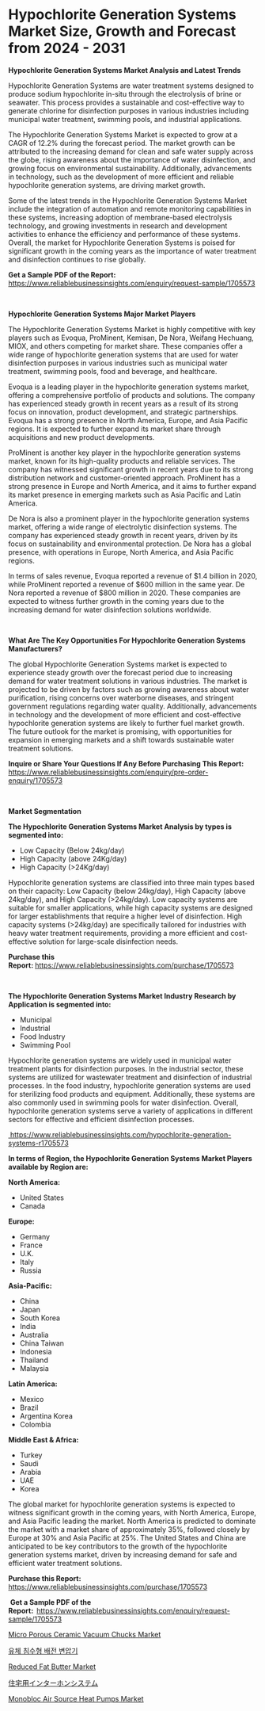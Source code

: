 <p><h1>Hypochlorite Generation Systems Market Size, Growth and Forecast from 2024 - 2031</h1></p><p><strong>Hypochlorite Generation Systems Market Analysis and Latest Trends</strong></p>
<p><p>Hypochlorite Generation Systems are water treatment systems designed to produce sodium hypochlorite in-situ through the electrolysis of brine or seawater. This process provides a sustainable and cost-effective way to generate chlorine for disinfection purposes in various industries including municipal water treatment, swimming pools, and industrial applications.</p><p>The Hypochlorite Generation Systems Market is expected to grow at a CAGR of 12.2% during the forecast period. The market growth can be attributed to the increasing demand for clean and safe water supply across the globe, rising awareness about the importance of water disinfection, and growing focus on environmental sustainability. Additionally, advancements in technology, such as the development of more efficient and reliable hypochlorite generation systems, are driving market growth.</p><p>Some of the latest trends in the Hypochlorite Generation Systems Market include the integration of automation and remote monitoring capabilities in these systems, increasing adoption of membrane-based electrolysis technology, and growing investments in research and development activities to enhance the efficiency and performance of these systems. Overall, the market for Hypochlorite Generation Systems is poised for significant growth in the coming years as the importance of water treatment and disinfection continues to rise globally.</p></p>
<p><strong>Get a Sample PDF of the Report:&nbsp;</strong> <a href="https://www.reliablebusinessinsights.com/enquiry/request-sample/1705573">https://www.reliablebusinessinsights.com/enquiry/request-sample/1705573</a></p>
<p>&nbsp;</p>
<p><strong>Hypochlorite Generation Systems Major Market Players</strong></p>
<p><p>The Hypochlorite Generation Systems Market is highly competitive with key players such as Evoqua, ProMinent, Kemisan, De Nora, Weifang Hechuang, MIOX, and others competing for market share. These companies offer a wide range of hypochlorite generation systems that are used for water disinfection purposes in various industries such as municipal water treatment, swimming pools, food and beverage, and healthcare.</p><p>Evoqua is a leading player in the hypochlorite generation systems market, offering a comprehensive portfolio of products and solutions. The company has experienced steady growth in recent years as a result of its strong focus on innovation, product development, and strategic partnerships. Evoqua has a strong presence in North America, Europe, and Asia Pacific regions. It is expected to further expand its market share through acquisitions and new product developments.</p><p>ProMinent is another key player in the hypochlorite generation systems market, known for its high-quality products and reliable services. The company has witnessed significant growth in recent years due to its strong distribution network and customer-oriented approach. ProMinent has a strong presence in Europe and North America, and it aims to further expand its market presence in emerging markets such as Asia Pacific and Latin America.</p><p>De Nora is also a prominent player in the hypochlorite generation systems market, offering a wide range of electrolytic disinfection systems. The company has experienced steady growth in recent years, driven by its focus on sustainability and environmental protection. De Nora has a global presence, with operations in Europe, North America, and Asia Pacific regions.</p><p>In terms of sales revenue, Evoqua reported a revenue of $1.4 billion in 2020, while ProMinent reported a revenue of $600 million in the same year. De Nora reported a revenue of $800 million in 2020. These companies are expected to witness further growth in the coming years due to the increasing demand for water disinfection solutions worldwide.</p></p>
<p>&nbsp;</p>
<p><strong>What Are The Key Opportunities For Hypochlorite Generation Systems Manufacturers?</strong></p>
<p><p>The global Hypochlorite Generation Systems market is expected to experience steady growth over the forecast period due to increasing demand for water treatment solutions in various industries. The market is projected to be driven by factors such as growing awareness about water purification, rising concerns over waterborne diseases, and stringent government regulations regarding water quality. Additionally, advancements in technology and the development of more efficient and cost-effective hypochlorite generation systems are likely to further fuel market growth. The future outlook for the market is promising, with opportunities for expansion in emerging markets and a shift towards sustainable water treatment solutions.</p></p>
<p><strong>Inquire or Share Your Questions If Any Before Purchasing This Report:</strong> <a href="https://www.reliablebusinessinsights.com/enquiry/pre-order-enquiry/1705573">https://www.reliablebusinessinsights.com/enquiry/pre-order-enquiry/1705573</a></p>
<p>&nbsp;</p>
<p><strong>Market Segmentation</strong></p>
<p><strong>The Hypochlorite Generation Systems Market Analysis by types is segmented into:</strong></p>
<p><ul><li>Low Capacity (Below 24kg/day)</li><li>High Capacity (above 24Kg/day)</li><li>High Capacity (>24Kg/day)</li></ul></p>
<p><p>Hypochlorite generation systems are classified into three main types based on their capacity: Low Capacity (below 24kg/day), High Capacity (above 24kg/day), and High Capacity (>24kg/day). Low capacity systems are suitable for smaller applications, while high capacity systems are designed for larger establishments that require a higher level of disinfection. High capacity systems (>24kg/day) are specifically tailored for industries with heavy water treatment requirements, providing a more efficient and cost-effective solution for large-scale disinfection needs.</p></p>
<p><strong>Purchase this Report:&nbsp;</strong><a href="https://www.reliablebusinessinsights.com/purchase/1705573">https://www.reliablebusinessinsights.com/purchase/1705573</a></p>
<p>&nbsp;</p>
<p><strong>The Hypochlorite Generation Systems Market Industry Research by Application is segmented into:</strong></p>
<p><ul><li>Municipal</li><li>Industrial</li><li>Food Industry</li><li>Swimming Pool</li></ul></p>
<p><p>Hypochlorite generation systems are widely used in municipal water treatment plants for disinfection purposes. In the industrial sector, these systems are utilized for wastewater treatment and disinfection of industrial processes. In the food industry, hypochlorite generation systems are used for sterilizing food products and equipment. Additionally, these systems are also commonly used in swimming pools for water disinfection. Overall, hypochlorite generation systems serve a variety of applications in different sectors for effective and efficient disinfection processes.</p></p>
<p><a href="https://www.reliablebusinessinsights.com/hypochlorite-generation-systems-r1705573">&nbsp;https://www.reliablebusinessinsights.com/hypochlorite-generation-systems-r1705573</a></p>
<p><strong>In terms of Region, the Hypochlorite Generation Systems Market Players available by Region are:</strong></p>
<p>
    <p> <strong> North America: </strong>
        <ul>
            <li>United States</li>
            <li>Canada</li>
        </ul>
        </p> 
    <p> <strong> Europe: </strong>
        <ul>
            <li>Germany</li>
            <li>France</li>
            <li>U.K.</li>
            <li>Italy</li>
            <li>Russia</li>
        </ul>
        </p> 
    <p> <strong> Asia-Pacific: </strong>
        <ul>
            <li>China</li>
            <li>Japan</li>
            <li>South Korea</li>
            <li>India</li>
            <li>Australia</li>
            <li>China Taiwan</li>
            <li>Indonesia</li>
            <li>Thailand</li>
            <li>Malaysia</li>
        </ul>
        </p> 
    <p> <strong> Latin America: </strong>
        <ul>
            <li>Mexico</li>
            <li>Brazil</li>
            <li>Argentina Korea</li>
            <li>Colombia</li>
        </ul>
        </p> 
    <p> <strong> Middle East & Africa: </strong>
        <ul>
            <li>Turkey</li>
            <li>Saudi</li>
            <li>Arabia</li>
            <li>UAE</li>
            <li>Korea</li>
        </ul>
    </p>
    </p>
<p><p>The global market for hypochlorite generation systems is expected to witness significant growth in the coming years, with North America, Europe, and Asia Pacific leading the market. North America is predicted to dominate the market with a market share of approximately 35%, followed closely by Europe at 30% and Asia Pacific at 25%. The United States and China are anticipated to be key contributors to the growth of the hypochlorite generation systems market, driven by increasing demand for safe and efficient water treatment solutions.</p></p>
<p><strong>Purchase this Report: </strong><a href="https://www.reliablebusinessinsights.com/purchase/1705573">https://www.reliablebusinessinsights.com/purchase/1705573</a></p>
<p>&nbsp;<strong>Get a Sample PDF of the Report:&nbsp;&nbsp;</strong><a href="https://www.reliablebusinessinsights.com/enquiry/request-sample/1705573">https://www.reliablebusinessinsights.com/enquiry/request-sample/1705573</a></p>
<p><strong></strong></p>
<p><p><a href="https://github.com/kufem1/Market-Research-Report-List-3/blob/main/micro-porous-ceramic-vacuum-chucks-market.md">Micro Porous Ceramic Vacuum Chucks Market</a></p><p><a href="https://github.com/berlianaparadilla48/Market-Research-Report-List-1/blob/main/3850636109711.md">유체 침수형 배전 변압기</a></p><p><a href="https://issuu.com/reportprime-2/docs/reduced-fat-butter-market-size-2030.pptx">Reduced Fat Butter Market</a></p><p><a href="https://github.com/schmahlson/Market-Research-Report-List-2/blob/main/9149804125057.md">住宅用インターホンシステム</a></p><p><a href="https://github.com/singletonthaxterkelliehr2df/Market-Research-Report-List-2/blob/main/monobloc-air-source-heat-pumps-market.md">Monobloc Air Source Heat Pumps Market</a></p></p>